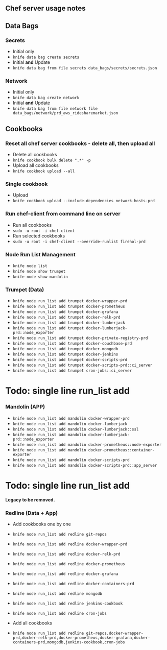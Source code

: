 ## Chef server usage notes

## Data Bags

### Secrets

- Initial only
- `knife data bag create secrets`
- Initial **and** Update
- `knife data bag from file secrets data_bags/secrets/secrets.json`

### Network

- Initial only
- `knife data bag create network`
- Initial **and** Update
- `knife data bag from file network file data_bags/network/prd_aws_ridesharemarket.json`

## Cookbooks

### Reset all chef server cookbooks - delete all, then upload all

- Delete all cookbooks
- `knife cookbook bulk delete ".*" -p`
- Upload all cookbooks
- `knife cookbook upload --all`

### Single cookbook
- Upload
- `knife cookbook upload --include-dependencies network-hosts-prd`

### Run chef-client from command line on server

- Run all cookbooks
- `sudo -u root -i chef-client`
- Run selected cookbooks
- `sudo -u root -i chef-client --override-runlist firehol-prd`

### Node Run List Management
- `knife node list`
- `knife node show trumpet`
- `knife node show mandolin`

### Trumpet (Data)

- `knife node run_list add trumpet docker-wrapper-prd`
- `knife node run_list add trumpet docker-prometheus`
- `knife node run_list add trumpet docker-grafana`
- `knife node run_list add trumpet docker-relk-prd`
- `knife node run_list add trumpet docker-lumberjack`
- `knife node run_list add trumpet docker-lumberjack-prd::node_exporter`
- `knife node run_list add trumpet docker-private-registry-prd`
- `knife node run_list add trumpet docker-couchbase-prd`
- `knife node run_list add trumpet docker-mongodb`
- `knife node run_list add trumpet docker-jenkins`
- `knife node run_list add trumpet docker-scripts-prd`
- `knife node run_list add trumpet docker-scripts-prd::ci_server`
- `knife node run_list add trumpet cron-jobs::ci_server`

# Todo: single line run_list add

### Mandolin (APP)

- `knife node run_list add mandolin docker-wrapper-prd`
- `knife node run_list add mandolin docker-lumberjack`
- `knife node run_list add mandolin docker-lumberjack::ssl`
- `knife node run_list add mandolin docker-lumberjack-prd::node_exporter`
- `knife node run_list add mandolin docker-prometheus::node-exporter`
- `knife node run_list add mandolin docker-prometheus::container-exporter`
- `knife node run_list add mandolin docker-scripts-prd`
- `knife node run_list add mandolin docker-scripts-prd::app_server`

# Todo: single line run_list add

**Legacy to be removed.**

### Redline (Data + App)

- Add cookbooks one by one
- `knife node run_list add redline git-repos`
- `knife node run_list add redline docker-wrapper-prd`
- `knife node run_list add redline docker-relk-prd`
- `knife node run_list add redline docker-prometheus`
- `knife node run_list add redline docker-grafana`
- `knife node run_list add redline docker-containers-prd`
- `knife node run_list add redline mongodb`
- `knife node run_list add redline jenkins-cookbook`
- `knife node run_list add redline cron-jobs`

- Add all cookbooks
- `knife node run_list add redline git-repos,docker-wrapper-prd,docker-relk-prd,docker-prometheus,docker-grafana,docker-containers-prd,mongodb,jenkins-cookbook,cron-jobs`
